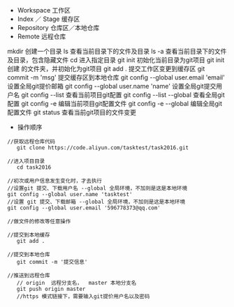 - Workspace 工作区
- Index ／ Stage 缓存区
- Repository 仓库区／本地仓库
- Remote 远程仓库

mkdir <name>  创建一个目录
ls            查看当前目录下的文件及目录
ls -a         查看当前目录下的文件及目录，包含隐藏文件
cd <name>     进入指定目录
git init      初始化当前目录为git项目
git init <name> 创建 <name> 的文件夹，并初始化为git项目
git add .     提交工作区变更到缓存区
git commit -m 'msg' 提交缓存区到本地仓库
git config --global user.email 'email'  设置全局git提价邮箱
git config --global user.name 'name'    设置全局git提交用户名
git config --list                       查看当前项目git配置
git config --list --global              查看全局git配置
git config -e                           编辑当前项目git配置文件
git config -e --global                  编辑全局git配置文件
git status     查看当前git项目的文件变更


* 操作顺序
 ```
 //获取远程仓库代码
    git clone https://code.aliyun.com/tasktest/task2016.git
    
 //进入项目目录
    cd task2016
 
 //初次或用户信息发生变化时，才去执行
 //设置git 提交、下载用户名 --global 全局环境，不加则是这是本地环境
 git config --global user.name 'tasktest'
//设置 git 提交、下载邮箱 --global 全局环境，不加则是这是本地环境
git config --global user.email '596778373@qq.com'

//做文件的修改等任意操作

//提交到本地缓存
    git add .
    
//提交到本地仓库
    git commit -m '提交信息'

//推送到远程仓库
    // origin  远程分支名，  master 本地分支名
    git push origin master
    //https 模式链接下，需要输入git提价用户名以及密码
```
    



    